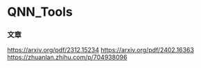 # QNN_Tools


### 文章
https://arxiv.org/pdf/2312.15234
https://arxiv.org/pdf/2402.16363
https://zhuanlan.zhihu.com/p/704938096
